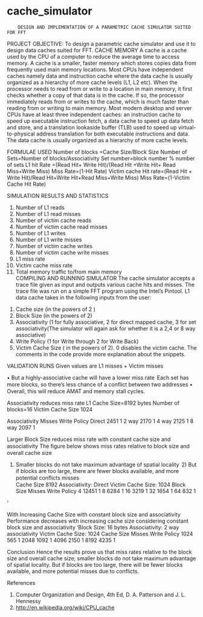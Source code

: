 # cache_simulator


					


		DESIGN AND IMPLEMENTATION OF A PARAMETRIC CACHE SIMULATOR SUITED FOR FFT

PROJECT OBJECTIVE:
To design a parametric cache simulator and use it to design data caches suited for FFT. 
CACHE MEMORY
A cache is a cache used by the CPU of a computer to reduce the average time to access memory. A cache is a smaller, faster memory which stores copies data from frequently used main memory locations. Most CPUs have independent caches namely data and instruction cache where the data cache is usually organized as a hierarchy of more cache levels (L1, L2 etc). When the processor needs to read from or write to a location in main memory, it first checks whether a copy of that data is in the cache. If so, the processor immediately reads from or writes to the cache, which is much faster than reading from or writing to main memory.
Most modern desktop and server CPUs have at least three independent caches: an instruction cache to speed up executable instruction fetch, a data cache to speed up data fetch and store, and a translation lookaside buffer (TLB) used to speed up virtual-to-physical address translation for both executable instructions and data. The data cache is usually organized as a hierarchy of more cache levels.

FORMULAE USED
Number of blocks =Cache Size/Block Size
Number of Sets=Number of blocks/Associativity
Set number=block number % number of sets
L1 hit Rate =(Read Hit+ Write Hit)/(Read Hit +Write Hit+ Read Miss+Write Miss) Miss Rate=(1-Hit Rate)
Victim cache Hit rate=(Read Hit + Write Hit)/Read Hit+Write Hit+Read Miss+Write Miss) Miss Rate=(1-Victim Cache Hit Rate)

SIMULATION RESULTS AND STATISTICS

1.	Number of L1 reads 
2.	Number of L1 read misses 
3.	Number of victim cache reads 
4.	Number of victim cache read misses 
5.	Number of L1 writes 
6.	Number of L1 write misses 
7.	Number of victim cache writes 
8.	Number of victim cache write misses 
9.	L1 miss rate 
10.	Victim cache miss rate 
11.	Total memory traffic to/from main memory  
COMPILING AND RUNNING SIMULATOR
The cache simulator accepts a trace file given as input and outputs various cache hits and misses. The trace file was run on a simple FFT program using the Intel’s Pintool.
L1 data cache takes in the following inputs from the user:

1)	Cache  size (in the powers of 2 )
2)	Block Size (in the powers of 2)
3)	Associativity (1 for fully associative, 2 for direct mapped cache, 3 for set associativity(The simulator will again ask for whether it is a 2,4 or 8 way associative)
4)	Write Policy (1 for Write through 2 for Write Back)
5)	Victim Cache Size ( in the powers of 2). 0 disables the victim cache.
The comments in the code provide more explanation about the snippets.





VALIDATION RUNS
Given values are L1 misses + Victim misses

•	But a highly-associative cache will have a lower miss rate  Each set has more blocks, so there’s less chance of a 
conﬂict between two addresses 
•	Overall, this will reduce AMAT and memory stall cycles.

Associativity reduces miss rate
L1 Cache Size=8192 bytes
Number of blocks=16
Victim Cache Size 1024

Associativity	Misses 	Write Policy
Direct	2451	1
2 way 	2170	1
4 way	2125	1
8 way	2097	1












Larger Block Size reduces miss rate with constant cache size and associativity
The ﬁgure below shows miss rates relative to block size and overall cache size 
1)	Smaller blocks do not take maximum advantage of spatial locality 
 2) But if blocks are too large, there are fewer blocks available, and more potential conﬂicts misses  
Cache Size 8192
Associativity: Direct
Victim Cache Size: 1024
Block Size	Misses	Write Policy 
4	12451	1
8	6284	1
16	3219	1
32	1654	1
64	832	1




‘







With Increasing Cache Size with constant block size and associativity
Performance decreases with increasing cache size considering constant block size and associativity
‘Block Size: 16 bytes
Associativity: 2 way associativity
Victim Cache Size: 1024
Cache Size	Misses	Write Policy
1024	565	1
2048	1092	1
4096	2150	1
8192	4235	1

Conclusion
Hence the results prove us that miss rates relative to the block size and overall cache size; smaller blocks do not take maximum advantage of spatial locality. But if blocks are too large, there will be fewer blocks available, and more potential misses due to conflicts.

References
 
1)	Computer Organization and Design, 4th Ed, D. A. Patterson and J. L. Hennessy 
2)	http://en.wikipedia.org/wiki/CPU_cache

